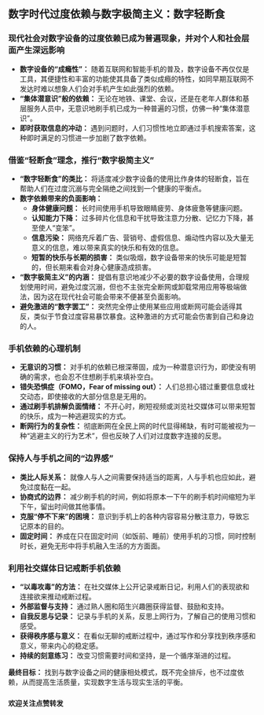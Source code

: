 ## 数字时代过度依赖与数字极简主义：数字轻断食

### **现代社会对数字设备的过度依赖已成为普遍现象，并对个人和社会层面产生深远影响**

* **数字设备的“成瘾性”：** 随着互联网和智能手机的普及，数字设备不再仅仅是工具，其便捷性和丰富的功能使其具备了类似成瘾的特性，如同早期互联网不发达时难以想象人们会对手机产生如此强烈的依赖。
* **“集体潜意识”般的依赖：** 无论在地铁、课堂、会议，还是在老年人群体和基层服务人员中，无意识地刷手机已成为一种普遍的习惯，仿佛一种“集体潜意识”。
* **即时获取信息的冲动：** 遇到问题时，人们习惯性地立即通过手机搜索答案，这种即时满足的习惯进一步加剧了数字依赖。

### **借鉴“轻断食”理念，推行“数字极简主义”**

* **“数字轻断食”的类比：** 将适度减少数字设备的使用比作身体的轻断食，旨在帮助人们在过度沉溺与完全隔绝之间找到一个健康的平衡点。
* **数字依赖带来的负面影响：**
    * **身体健康问题：** 长时间使用手机导致眼睛疲劳、身体疲惫等健康问题。
    * **认知能力下降：** 过多碎片化信息和干扰导致注意力分散、记忆力下降，甚至使人“变笨”。
    * **信息污染：** 网络充斥着广告、营销号、虚假信息、煽动性内容以及大量无意义的信息，难以带来真实的快乐和有效的信息。
    * **短暂的快乐与长期的损害：** 类似吸烟，数字设备带来的快乐可能是短暂的，但长期来看会对身心健康造成损害。
* **“数字极简主义”的内涵：** 提倡有意识地减少不必要的数字设备使用，合理规划使用时间，避免过度沉溺，但也不主张完全断网或卸载常用应用等极端做法，因为这在现代社会可能会带来不便甚至负面影响。
* **避免激进的“数字罢工”：** 突然完全停止使用某些应用或断网可能会适得其反，类似于节食过度容易暴饮暴食。这种激进的方式可能会伤害到自己和身边的人。

### **手机依赖的心理机制**

* **无意识的习惯：** 对手机的依赖已根深蒂固，成为一种潜意识行为，即使没有明确的需求，也会忍不住想刷手机来填补空白。
* **错失恐惧症（FOMO，Fear of missing out）：** 人们总担心错过重要信息或社交动态，即使接收的大部分信息是无用的。
* **通过刷手机排解负面情绪：** 不开心时，刷短视频或浏览社交媒体可以带来短暂的快乐，成为一种逃避现实的方式。
* **断网行为的复杂性：** 彻底断网在全民上网的时代显得稀缺，有时可能被视为一种“逃避主义的行为艺术”，但也反映了人们对过度数字连接的反思。

### **保持人与手机之间的“边界感”**

* **类比人际关系：** 就像人与人之间需要保持适当的距离，人与手机也应如此，避免过度黏在一起。
* **协商式的边界：** 减少刷手机的时间，例如将原本一下午的刷手机时间缩短为半下午，留出时间做其他事情。
* **克服“停不下来”的困境：** 意识到手机上的各种内容容易分散注意力，导致忘记原本的目的。
* **固定时间：** 养成在只在固定时间（如饭前、睡前）使用手机的习惯，同时控制时长，避免无形中将手机融入生活的方方面面。

### **利用社交媒体日记戒断手机依赖**

* **“以毒攻毒”的方法：** 在社交媒体上公开记录戒断日记，利用人们的表现欲和连接欲来推动戒断过程。
* **外部监督与支持：** 通过熟人圈和陌生兴趣圈获得监督、鼓励和支持。
* **自我反思与记录：** 记录与手机的关系，反思上网行为，了解自己的使用习惯和感受。
* **获得秩序感与意义：** 在看似无聊的戒断过程中，通过写作和分享找到秩序感和意义，带来内心的稳定感。
* **持续的刻意练习：** 改变习惯需要时间和坚持，是一个循序渐进的过程。

**最终目标：** 找到与数字设备之间的健康相处模式，既不完全排斥，也不过度依赖，从而提高生活质量，实现数字生活与现实生活的平衡。

###

**欢迎关注点赞转发**